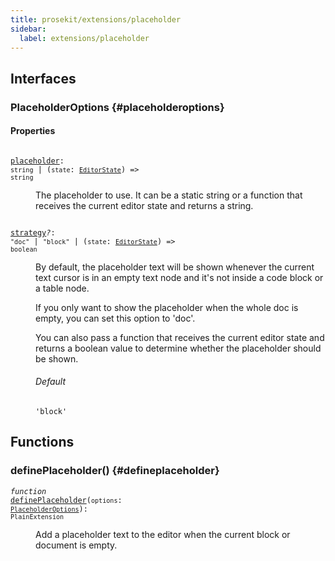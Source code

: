 ```yaml
---
title: prosekit/extensions/placeholder
sidebar:
  label: extensions/placeholder
---
```


## Interfaces

### PlaceholderOptions {#placeholderoptions}

#### Properties

<dl>

<dt>

<code data-typedoc-code><i></i> <a id="placeholder" href="#placeholder">placeholder</a>: `string` \| (`state`: [`EditorState`](../pm/state.md#editorstate)) => `string`</code>

</dt>

<dd>

The placeholder to use. It can be a static string or a function that
receives the current editor state and returns a string.

</dd>

</dl>

<dl>

<dt>

<code data-typedoc-code><i></i> <a id="strategy" href="#strategy">strategy</a><i>?</i>: `"doc"` \| `"block"` \| (`state`: [`EditorState`](../pm/state.md#editorstate)) => `boolean`</code>

</dt>

<dd>

By default, the placeholder text will be shown whenever the current text
cursor is in an empty text node and it's not inside a code block or a
table node.

If you only want to show the placeholder when the whole doc is empty, you
can set this option to 'doc'.

You can also pass a function that receives the current editor state and
returns a boolean value to determine whether the placeholder should be
shown.

###### Default

`'block'`

</dd>

</dl>

## Functions

### definePlaceholder() {#defineplaceholder}

<dl>

<dt>

<code data-typedoc-code><i>function</i> <i></i> <a id="defineplaceholder" href="#defineplaceholder">definePlaceholder</a>(`options`: [`PlaceholderOptions`](#placeholderoptions)): `PlainExtension`</code>

</dt>

<dd>

Add a placeholder text to the editor when the current block or document is
empty.

</dd>

</dl>
